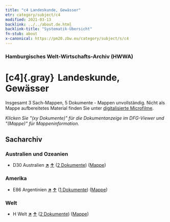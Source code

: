```yaml
---
title: "c4 Landeskunde, Gewässer"
etr: category/subject/c4
modified: 2021-03-13
backlink: ../../about.de.html
backlink-title: "Systematik-Übersicht"
fn-stub: about
x-canonical: https://pm20.zbw.eu/category/subject/s/c4
---
```


### Hamburgisches Welt-Wirtschafts-Archiv (HWWA)
# [c4]{.gray}&#8201; Landeskunde, Gewässer&#160; 




Insgesamt 3 Sach-Mappen, 5 Dokumente - Mappen unvollständig.
Nicht als Mappe aufbereitetes Material finden Sie unter [digitalisierte Microfilme](/film/h1_sh.de.html).

_Klicken Sie "(xy Dokumente)" für die Dokumentanzeige im DFG-Viewer und "(Mappe)" für Mappeninformation._

## Sacharchiv




### Australien und Ozeanien

- D30 Australien [**&nearr;**](../../../geo/i/141621/about.de.html "Australien (alle Mappen)") [**&uarr;**](../../../geo/about.de.html#D30 "Ländersystematik") (<a href="https://pm20.zbw.eu/dfgview/sh/141621,144205" title="über: Australien : Landeskunde, Gewässer" target="_blank">2 Dokumente</a>) ([Mappe](../../../../folder/sh/1416xx/141621/1442xx/144205/about.de.html))

### Amerika

- E86 Argentinien [**&nearr;**](../../../geo/i/141692/about.de.html "Argentinien (alle Mappen)") [**&uarr;**](../../../geo/about.de.html#E86 "Ländersystematik") (<a href="https://pm20.zbw.eu/dfgview/sh/141692,144205" title="über: Argentinien : Landeskunde, Gewässer" target="_blank">1 Dokumente</a>) ([Mappe](../../../../folder/sh/1416xx/141692/1442xx/144205/about.de.html))

### Welt

- H Welt [**&nearr;**](../../../geo/i/141728/about.de.html "Welt (alle Mappen)") [**&uarr;**](../../../geo/about.de.html#H "Ländersystematik") (<a href="https://pm20.zbw.eu/dfgview/sh/141728,144205" title="über: Welt : Landeskunde, Gewässer" target="_blank">2 Dokumente</a>) ([Mappe](../../../../folder/sh/1417xx/141728/1442xx/144205/about.de.html))


